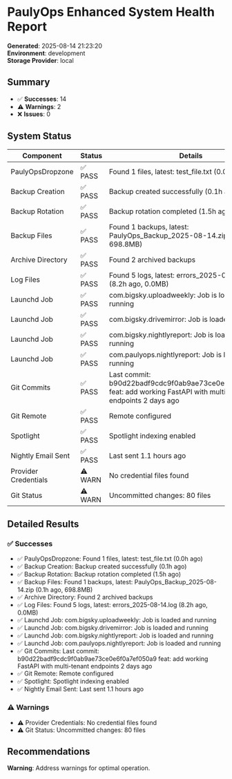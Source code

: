 # PaulyOps Enhanced System Health Report

**Generated**: 2025-08-14 21:23:20  
**Environment**: development  
**Storage Provider**: local

## Summary

- ✅ **Successes**: 14
- ⚠️  **Warnings**: 2
- ❌ **Issues**: 0

## System Status

| Component | Status | Details |
|-----------|--------|---------|
| PaulyOpsDropzone | ✅ PASS | Found 1 files, latest: test_file.txt (0.0h ago) |
| Backup Creation | ✅ PASS | Backup created successfully (0.1h ago) |
| Backup Rotation | ✅ PASS | Backup rotation completed (1.5h ago) |
| Backup Files | ✅ PASS | Found 1 backups, latest: PaulyOps_Backup_2025-08-14.zip (0.1h ago, 698.8MB) |
| Archive Directory | ✅ PASS | Found 2 archived backups |
| Log Files | ✅ PASS | Found 5 logs, latest: errors_2025-08-14.log (8.2h ago, 0.0MB) |
| Launchd Job | ✅ PASS | com.bigsky.uploadweekly: Job is loaded and running |
| Launchd Job | ✅ PASS | com.bigsky.drivemirror: Job is loaded and running |
| Launchd Job | ✅ PASS | com.bigsky.nightlyreport: Job is loaded and running |
| Launchd Job | ✅ PASS | com.paulyops.nightlyreport: Job is loaded and running |
| Git Commits | ✅ PASS | Last commit: b90d22badf9cdc9f0ab9ae73ce0e6f0a7ef050a9 feat: add working FastAPI with multi-tenant endpoints 2 days ago |
| Git Remote | ✅ PASS | Remote configured |
| Spotlight | ✅ PASS | Spotlight indexing enabled |
| Nightly Email Sent | ✅ PASS | Last sent 1.1 hours ago |
|  Provider Credentials | ⚠️ WARN | No credential files found |
|  Git Status | ⚠️ WARN | Uncommitted changes: 80 files |

## Detailed Results

### ✅ Successes
- ✅ PaulyOpsDropzone: Found 1 files, latest: test_file.txt (0.0h ago)
- ✅ Backup Creation: Backup created successfully (0.1h ago)
- ✅ Backup Rotation: Backup rotation completed (1.5h ago)
- ✅ Backup Files: Found 1 backups, latest: PaulyOps_Backup_2025-08-14.zip (0.1h ago, 698.8MB)
- ✅ Archive Directory: Found 2 archived backups
- ✅ Log Files: Found 5 logs, latest: errors_2025-08-14.log (8.2h ago, 0.0MB)
- ✅ Launchd Job: com.bigsky.uploadweekly: Job is loaded and running
- ✅ Launchd Job: com.bigsky.drivemirror: Job is loaded and running
- ✅ Launchd Job: com.bigsky.nightlyreport: Job is loaded and running
- ✅ Launchd Job: com.paulyops.nightlyreport: Job is loaded and running
- ✅ Git Commits: Last commit: b90d22badf9cdc9f0ab9ae73ce0e6f0a7ef050a9 feat: add working FastAPI with multi-tenant endpoints 2 days ago
- ✅ Git Remote: Remote configured
- ✅ Spotlight: Spotlight indexing enabled
- ✅ Nightly Email Sent: Last sent 1.1 hours ago

### ⚠️  Warnings
- ⚠️  Provider Credentials: No credential files found
- ⚠️  Git Status: Uncommitted changes: 80 files

## Recommendations
**Warning**: Address warnings for optimal operation.

